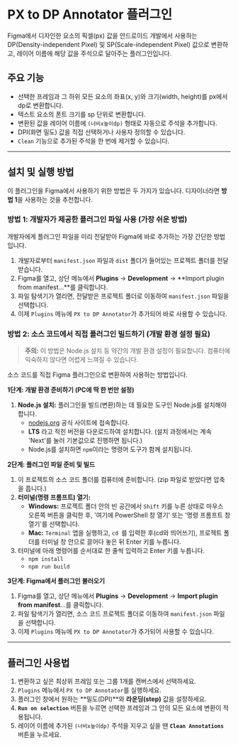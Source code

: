# PX to DP Annotator 플러그인

Figma에서 디자인한 요소의 픽셀(px) 값을 안드로이드 개발에서 사용하는 DP(Density-independent Pixel) 및 SP(Scale-independent Pixel) 값으로 변환하고, 레이어 이름에 해당 값을 주석으로 달아주는 플러그인입니다.

## 주요 기능

- 선택한 프레임과 그 하위 모든 요소의 좌표(x, y)와 크기(width, height)를 px에서 dp로 변환합니다.
- 텍스트 요소의 폰트 크기를 sp 단위로 변환합니다.
- 변환된 값을 레이어 이름에 `(너비x높이dp)` 형태로 자동으로 주석을 추가합니다.
- DPI(화면 밀도) 값을 직접 선택하거나 사용자 정의할 수 있습니다.
- `Clean` 기능으로 추가된 주석을 한 번에 제거할 수 있습니다.

---

## 설치 및 실행 방법

이 플러그인을 Figma에서 사용하기 위한 방법은 두 가지가 있습니다. 디자이너라면 **방법 1**을 사용하는 것을 추천합니다.

### 방법 1: 개발자가 제공한 플러그인 파일 사용 (가장 쉬운 방법)

개발자에게 플러그인 파일을 미리 전달받아 Figma에 바로 추가하는 가장 간단한 방법입니다.

1. 개발자로부터 `manifest.json` 파일과 `dist` 폴더가 들어있는 프로젝트 폴더를 전달받습니다.
2. Figma를 열고, 상단 메뉴에서 **Plugins** → **Development** → **Import plugin from manifest...**를 클릭합니다.
3. 파일 탐색기가 열리면, 전달받은 프로젝트 폴더로 이동하여 `manifest.json` 파일을 선택합니다.
4. 이제 `Plugins` 메뉴에 `PX to DP Annotator`가 추가되어 바로 사용할 수 있습니다.

### 방법 2: 소스 코드에서 직접 플러그인 빌드하기 (개발 환경 설정 필요)

> **주의:** 이 방법은 Node.js 설치 등 약간의 개발 환경 설정이 필요합니다. 컴퓨터에 익숙하지 않다면 어렵게 느껴질 수 있습니다.

소스 코드를 직접 Figma 플러그인으로 변환하여 사용하는 방법입니다.

**1단계: 개발 환경 준비하기 (PC에 딱 한 번만 설정)**

1. **Node.js 설치:** 플러그인을 빌드(변환)하는 데 필요한 도구인 Node.js를 설치해야 합니다.
    - [nodejs.org](https://nodejs.org/) 공식 사이트에 접속합니다.
    - **LTS** 라고 적힌 버전을 다운로드하여 설치합니다. (설치 과정에서는 계속 'Next'를 눌러 기본값으로 진행하면 됩니다.)
    - Node.js를 설치하면 `npm`이라는 명령어 도구가 함께 설치됩니다.

**2단계: 플러그인 파일 준비 및 빌드**

1. 이 프로젝트의 소스 코드 폴더를 컴퓨터에 준비합니다. (zip 파일로 받았다면 압축을 풉니다.)
2. **터미널(명령 프롬프트) 열기:**
    - **Windows:** 프로젝트 폴더 안의 빈 공간에서 `Shift` 키를 누른 상태로 마우스 오른쪽 버튼을 클릭한 후, '여기에 PowerShell 창 열기' 또는 '명령 프롬프트 창 열기'를 선택합니다.
    - **Mac:** `Terminal` 앱을 실행하고, `cd `를 입력한 후(cd와 띄어쓰기), 프로젝트 폴더를 터미널 창 안으로 끌어다 놓은 뒤 Enter 키를 누릅니다.
3. 터미널에 아래 명령어를 순서대로 한 줄씩 입력하고 Enter 키를 누릅니다.
    - ``npm install ``
    - ``npm run build ``


**3단계: Figma에서 플러그인 불러오기**

1. Figma를 열고, 상단 메뉴에서 **Plugins** → **Development** → **Import plugin from manifest**...를 클릭합니다.
2. 파일 탐색기가 열리면, 소스 코드 프로젝트 폴더로 이동하여 `manifest.json` 파일을 선택합니다.
3. 이제 `Plugins` 메뉴에 `PX to DP Annotator`가 추가되어 사용할 수 있습니다.

---

## 플러그인 사용법

1. 변환하고 싶은 최상위 프레임 또는 그룹 1개를 캔버스에서 선택하세요.
2. `Plugins` 메뉴에서 `PX to DP Annotator`를 실행하세요.
3. 플러그인 창에서 원하는 **밀도(DPI)**와 **라운딩(step)** 값을 설정하세요.
4. **`Run on selection`** 버튼을 누르면 선택한 프레임과 그 안의 모든 요소에 변환이 적용됩니다.
5. 레이어 이름에 추가된 `(너비x높이dp)` 주석을 지우고 싶을 땐 **`Clean Annotations`** 버튼을 누르세요.
